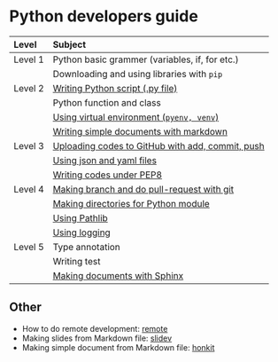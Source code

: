 # Python developers guide

| Level   | Subject                                                                      |
| :------ | :--------------------------------------------------------------------------- |
| Level 1 | Python basic grammer (variables, if, for etc.)                               |
|         | Downloading and using libraries with `pip`                                   |
| Level 2 | [Writing Python script (.py file)](./markdown/writing_script.md)             |
|         | Python function and class                                                    |
|         | [Using virtual environment (`pyenv, venv`)](./markdown/venv.md)              |
|         | [Writing simple documents with markdown](./markdown/markdown.md)             |
| Level 3 | [Uploading codes to GitHub with add, commit, push](./markdown/git_commit.md) |
|         | [Using json and yaml files](./markdown/json_and_yaml.md)                     |
|         | [Writing codes under PEP8](./markdown/pep8.md)                               |
| Level 4 | [Making branch and do pull-request with git](./markdown/git_branch.md)       |
|         | [Making directories for Python module](./markdown/module.md)                 |
|         | [Using Pathlib](./markdown/pathlib.md)                                       |
|         | [Using logging](./markdown/logging.md)                                       |
| Level 5 | Type annotation                                                              |
|         | Writing test                                                                 |
|         | [Making documents with Sphinx](./markdown/sphinx.md)                         |

## Other
* How to do remote development: [remote](./markdown/remote.md)
* Making slides from Markdown file: [slidev](./markdown/slidev.md)
* Making simple document from Markdown file: [honkit](./markdown/honkit.md)
